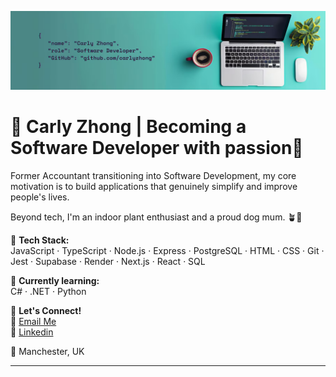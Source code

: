 ![Banner](./banner.png)

# 🌿 Carly Zhong | Becoming a Software Developer with passion🌟

Former Accountant transitioning into Software Development, my core motivation is to build applications that genuinely simplify and improve people's lives.

Beyond tech, I'm an indoor plant enthusiast and a proud dog mum. 🪴🐾

🔧 **Tech Stack:**  
JavaScript · TypeScript · Node.js · Express · PostgreSQL · HTML · CSS · Git · Jest · Supabase · Render · Next.js · React · SQL

🌱 **Currently learning:**  
C# · .NET · Python


📩 **Let's Connect!**  
📧 [Email Me](zhongyjcarly@gmail.com)  
📘 [Linkedin](https://www.linkedin.com/in/carlyzhong/)

📍 Manchester, UK

---
